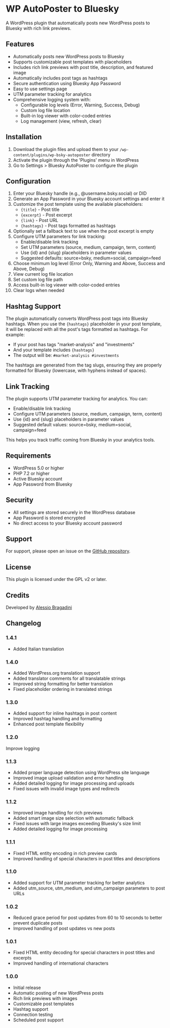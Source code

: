 # WP AutoPoster to Bluesky

A WordPress plugin that automatically posts new WordPress posts to Bluesky with rich link previews.

## Features

- Automatically posts new WordPress posts to Bluesky
- Supports customizable post templates with placeholders
- Includes rich link previews with post title, description, and featured image
- Automatically includes post tags as hashtags
- Secure authentication using Bluesky App Password
- Easy to use settings page
- UTM parameter tracking for analytics
- Comprehensive logging system with:
  - Configurable log levels (Error, Warning, Success, Debug)
  - Custom log file location
  - Built-in log viewer with color-coded entries
  - Log management (view, refresh, clear)

## Installation

1. Download the plugin files and upload them to your `/wp-content/plugins/wp-bsky-autoposter` directory
2. Activate the plugin through the 'Plugins' menu in WordPress
3. Go to Settings > Bluesky AutoPoster to configure the plugin

## Configuration

1. Enter your Bluesky handle (e.g., @username.bsky.social) or DID
2. Generate an App Password in your Bluesky account settings and enter it
3. Customize the post template using the available placeholders:
   - `{title}` - Post title
   - `{excerpt}` - Post excerpt
   - `{link}` - Post URL
   - `{hashtags}` - Post tags formatted as hashtags
4. Optionally set a fallback text to use when the post excerpt is empty
5. Configure UTM parameters for link tracking:
   - Enable/disable link tracking
   - Set UTM parameters (source, medium, campaign, term, content)
   - Use {id} and {slug} placeholders in parameter values
   - Suggested defaults: source=bsky, medium=social, campaign=feed
6. Choose minimum log level (Error Only, Warning and Above, Success and Above, Debug)
7. View current log file location
8. Set custom log file path
9. Access built-in log viewer with color-coded entries
10. Clear logs when needed

## Hashtag Support

The plugin automatically converts WordPress post tags into Bluesky hashtags. When you use the `{hashtags}` placeholder in your post template, it will be replaced with all the post's tags formatted as hashtags. For example:

- If your post has tags "market-analysis" and "investments"
- And your template includes `{hashtags}`
- The output will be: `#market-analysis #investments`

The hashtags are generated from the tag slugs, ensuring they are properly formatted for Bluesky (lowercase, with hyphens instead of spaces).

## Link Tracking

The plugin supports UTM parameter tracking for analytics. You can:
- Enable/disable link tracking
- Configure UTM parameters (source, medium, campaign, term, content)
- Use {id} and {slug} placeholders in parameter values
- Suggested default values: source=bsky, medium=social, campaign=feed

This helps you track traffic coming from Bluesky in your analytics tools.

## Requirements

- WordPress 5.0 or higher
- PHP 7.2 or higher
- Active Bluesky account
- App Password from Bluesky

## Security

- All settings are stored securely in the WordPress database
- App Password is stored encrypted
- No direct access to your Bluesky account password

## Support

For support, please open an issue on the [GitHub repository](https://github.com/abragad/wp-bsky-autoposter).

## License

This plugin is licensed under the GPL v2 or later.

## Credits

Developed by [Alessio Bragadini](https://techartconsulting.it/alessio-bragadini/)

## Changelog

### 1.4.1
- Added Italian translation

### 1.4.0
- Added WordPress.org translation support
- Added translator comments for all translatable strings
- Improved string formatting for better translation
- Fixed placeholder ordering in translated strings

### 1.3.0
- Added support for inline hashtags in post content
- Improved hashtag handling and formatting
- Enhanced post template flexibility

### 1.2.0
Improve logging

### 1.1.3
- Added proper language detection using WordPress site language
- Improved image upload validation and error handling
- Added detailed logging for image processing and uploads
- Fixed issues with invalid image types and redirects

### 1.1.2
- Improved image handling for rich previews
- Added smart image size selection with automatic fallback
- Fixed issues with large images exceeding Bluesky's size limit
- Added detailed logging for image processing

### 1.1.1
- Fixed HTML entity encoding in rich preview cards
- Improved handling of special characters in post titles and descriptions

### 1.1.0
- Added support for UTM parameter tracking for better analytics
- Added utm_source, utm_medium, and utm_campaign parameters to post URLs

### 1.0.2
- Reduced grace period for post updates from 60 to 10 seconds to better prevent duplicate posts
- Improved handling of post updates vs new posts

### 1.0.1
- Fixed HTML entity decoding for special characters in post titles and excerpts
- Improved handling of international characters

### 1.0.0
- Initial release
- Automatic posting of new WordPress posts
- Rich link previews with images
- Customizable post templates
- Hashtag support
- Connection testing
- Scheduled post support
